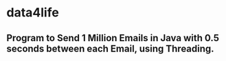 # data4life
## Program  to Send 1 Million Emails in Java with 0.5 seconds between each Email, using Threading.
